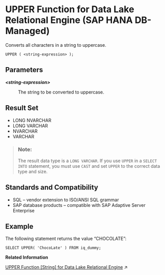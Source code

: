 <!-- loio10843333345b407694db50383c73a083 -->

# UPPER Function for Data Lake Relational Engine \(SAP HANA DB-Managed\)

Converts all characters in a string to uppercase.



```
UPPER ( <string-expression> );
```



<a name="loio10843333345b407694db50383c73a083__section_it2_tgv_vrb"/>

## Parameters


<dl>
<dt><b>

*<string-expression\>*

</b></dt>
<dd>

The string to be converted to uppercase.



</dd>
</dl>



<a name="loio10843333345b407694db50383c73a083__section_k2p_tgv_vrb"/>

## Result Set

-   LONG NVARCHAR
-   LONG VARCHAR
-   NVARCHAR
-   VARCHAR

> ### Note:  
> The result data type is a `LONG VARCHAR`. If you use `UPPER` in a `SELECT INTO` statement, you must use `CAST` and set `UPPER` to the correct data type and size.



<a name="loio10843333345b407694db50383c73a083__section_pmh_5gv_vrb"/>

## Standards and Compatibility

-   SQL – vendor extension to ISO/ANSI SQL grammar
-   SAP database products – compatible with SAP Adaptive Server Enterprise



<a name="loio10843333345b407694db50383c73a083__section_ytv_5gv_vrb"/>

## Example

The following statement returns the value “CHOCOLATE”:

```
SELECT UPPER( 'ChocoLate' ) FROM iq_dummy;
```

**Related Information**  


[UPPER Function \[String\] for Data Lake Relational Engine](https://help.sap.com/viewer/19b3964099384f178ad08f2d348232a9/2024_1_QRC/en-US/a58cbc0284f21015ac14f5baa190b878.html "Converts all characters in a string to uppercase.") :arrow_upper_right:

